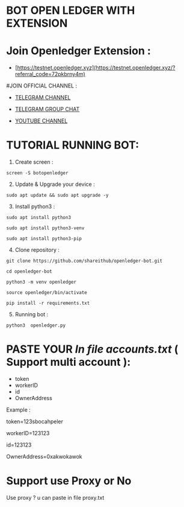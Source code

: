 # BOT OPEN LEDGER WITH EXTENSION

# Join Openledger Extension :
* [https://testnet.openledger.xyz](https://testnet.openledger.xyz/?referral_code=72pkbrny4m)

#JOIN OFFICIAL CHANNEL :

* [TELEGRAM CHANNEL](https://t.me/SHAREITHUB_COM)

* [TELEGRAM GROUP CHAT](https://t.me/DISS_SHAREITHUB)

* [YOUTUBE CHANNEL](https://www.youtube.com/@SHAREITHUB_COM)


# TUTORIAL RUNNING BOT:

1. Create screen :
```
screen -S botopenledger
```

2. Update & Upgrade your device :
```
sudo apt update && sudo apt upgrade -y
```

3. Install python3 :
```
sudo apt install python3
```
```
sudo apt install python3-venv
```
```
sudo apt install python3-pip
```

4. Clone repository :
```
git clone https://github.com/shareithub/openledger-bot.git
```
```
cd openledger-bot
```
```
python3 -m venv openledger
```
```
source openledger/bin/activate
```
```
pip install -r requirements.txt
```

5. Running bot :
```
python3  openledger.py
```


# PASTE YOUR *In file accounts.txt* ( Support multi account ):
- token
- workerID
- id
- OwnerAddress

Example :

token=123sbocahpeler

workerID=123123

id=123123

OwnerAddress=0xakwokawok



# Support use Proxy or No

Use proxy ? u can paste in file proxy.txt



